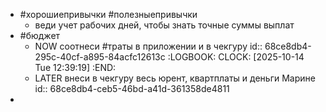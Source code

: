 - #хорошиепривычки #полезныепривычки
	- веди учет рабочих дней, чтобы знать  точные суммы выплат
- #бюджет
	- NOW соотнеси #траты в приложении и в чекгуру
	  id:: 68ce8db4-295c-40cf-a895-84acfc12613c
	  :LOGBOOK:
	  CLOCK: [2025-10-14 Tue 12:39:19]
	  :END:
	- LATER внеси в чекгуру весь юрент, квартплаты и деньги Марине
	  id:: 68ce8db4-ceb5-46bd-a41d-361358de4811
-